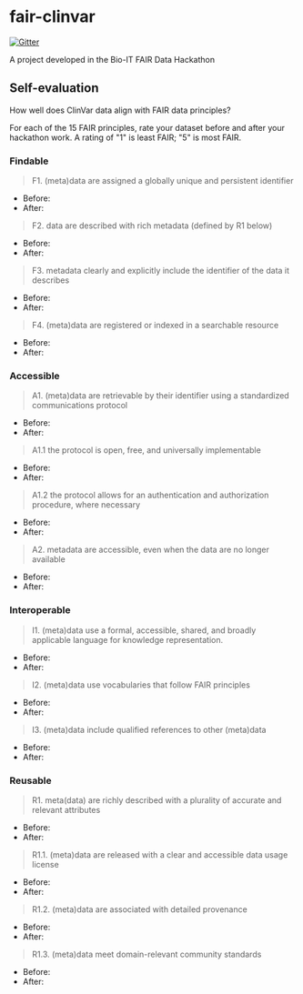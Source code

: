 # fair-clinvar
[![Gitter](https://badges.gitter.im/bioithackathons/project-1.svg)](https://gitter.im/bioithackathons/project-1)

A project developed in the Bio-IT FAIR Data Hackathon

## Self-evaluation
How well does ClinVar data align with FAIR data principles?  

For each of the 15 FAIR principles, rate your dataset before and after your hackathon work.  A rating of "1" is least FAIR; "5" is most FAIR.

### Findable
> F1. (meta)data are assigned a globally unique and persistent identifier
* Before: 
* After:

> F2. data are described with rich metadata (defined by R1 below)
* Before: 
* After:

> F3. metadata clearly and explicitly include the identifier of the data it describes
* Before: 
* After:

> F4. (meta)data are registered or indexed in a searchable resource
* Before: 
* After:

### Accessible
> A1. (meta)data are retrievable by their identifier using a standardized communications protocol
* Before: 
* After:

> A1.1 the protocol is open, free, and universally implementable
* Before: 
* After:

> A1.2 the protocol allows for an authentication and authorization procedure, where necessary
* Before: 
* After:

> A2. metadata are accessible, even when the data are no longer available
* Before: 
* After:

### Interoperable
> I1. (meta)data use a formal, accessible, shared, and broadly applicable language for knowledge representation.
* Before: 
* After:

> I2. (meta)data use vocabularies that follow FAIR principles
* Before: 
* After:

> I3. (meta)data include qualified references to other (meta)data
* Before: 
* After:

### Reusable
> R1. meta(data) are richly described with a plurality of accurate and relevant attributes
* Before: 
* After:

> R1.1. (meta)data are released with a clear and accessible data usage license
* Before: 
* After:

> R1.2. (meta)data are associated with detailed provenance
* Before: 
* After:

> R1.3. (meta)data meet domain-relevant community standards
* Before: 
* After:
